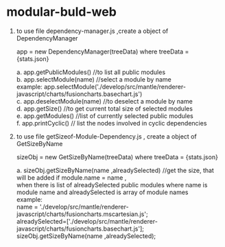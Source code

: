 # modular-buld-web


1. to use file dependency-manager.js ,create a object of DependencyManager<br>
   
   app = new DependencyManager(treeData) where treeData = {stats.json}<br>
   
   a. app.getPublicModules() //to list all public modules<br>
   b. app.selectModule(name) //select a module by name<br>
       example: app.selectModule('./develop/src/mantle/renderer-javascript/charts/fusioncharts.basechart.js')<br>
   c. app.deselectModule(name) //to deselect a module by name<br>
   d. app.getSize() //to get current total size of selected modules<br>
   e. app.getModules() //list of currently selected public modules<br>
   f. app.printCyclic() // list the nodes involved in cyclic dependencies
   
2. to use file getSizeof-Module-Dependency.js , create a object of GetSizeByName<br>

    sizeObj = new GetSizeByName(treeData) where treeData = {stats.json}<br>
    
    a. sizeObj.getSizeByName(name ,alreadySelected) //get the size, that will be added if module.name = name ,<br>when there is list of alreadySelected public modules where name is module name and alreadySelected is array of module names<br>
       example: <br>
       name = './develop/src/mantle/renderer-javascript/charts/fusioncharts.mscartesian.js';<br>
       alreadySelected=['./develop/src/mantle/renderer-javascript/charts/fusioncharts.basechart.js'];<br>
       sizeObj.getSizeByName(name ,alreadySelected);
       
    
      
